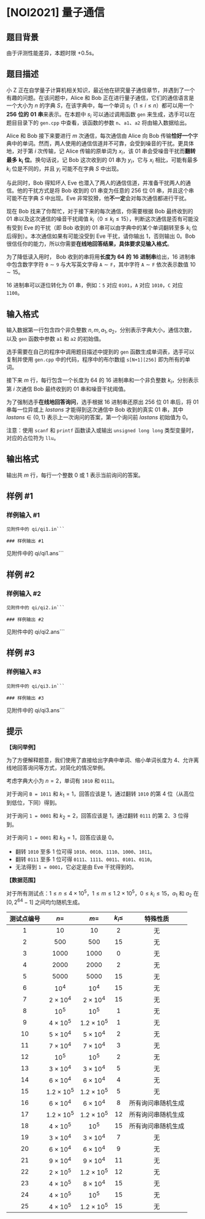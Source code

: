 # [NOI2021] 量子通信

## 题目背景

由于评测性能差异，本题时限 +0.5s。

## 题目描述

小 Z 正在自学量子计算机相关知识，最近他在研究量子通信章节，并遇到了一个有趣的问题。在该问题中，Alice 和 Bob 正在进行量子通信，它们的通信语言是一个大小为 $n$ 的字典 $S$，在该字典中，每一个单词 $s_i$（$1 \le i \le n$）都可以用一个 $\boldsymbol{256}$ **位的** $\boldsymbol{01}$ **串**来表示。在本题中 $s_i$ 可以通过调用函数 `gen` 来生成，选手可以在题目目录下的 `gen.cpp` 中查看，该函数的参数 `n`、`a1`、`a2` 将由输入数据给出。

Alice 和 Bob 接下来要进行 $m$ 次通信，每次通信由 Alice 向 Bob 传输**恰好一个**字典中的单词。然而，两人使用的通信信道并不可靠，会受到噪音的干扰。更具体地，对于第 $i$ 次传输，记 Alice 传输的原单词为 $x_i$，该 $01$ 串会受噪音干扰而**翻转最多** $\boldsymbol{k_i}$ **位**。换句话说，记 Bob 这次收到的 $01$ 串为 $y_i$，它与 $x_i$ 相比，可能有最多 $k_i$ 位是不同的，并且 $y_i$ 可能不在字典 $S$ 中出现。

与此同时，Bob 得知坏人 Eve 也潜入了两人的通信信道，并准备干扰两人的通信。他的干扰方式是将 Bob 收到的 $01$ 串变为任意的 $256$ 位 $01$ 串，并且这个串可能不在字典 $S$ 中出现。Eve 非常狡猾，他**不一定**会对每次通信都进行干扰。

现在 Bob 找来了你帮忙，对于接下来的每次通信，你需要根据 Bob 最终收到的 $01$ 串以及这次通信的噪音干扰阈值 $k_i$（$0 \le k_i \le 15$），判断这次通信是否有可能没有受到 Eve 的干扰（即 Bob 收到的 $01$ 串可以由字典中的某个单词翻转至多 $k_i$ 位后得到）。本次通信如果有可能没受到 Eve 干扰，请你输出 $1$，否则输出 $0$。Bob 很信任你的能力，所以你需要**在线地回答结果，具体要求见输入格式**。

为了降低读入用时， Bob 收到的串将用**长度为** $\boldsymbol{64}$ **的** $\boldsymbol{16}$ **进制串**给出，$16$ 进制串中包含数字字符 $\texttt{0} \sim \texttt{9}$ 与大写英文字母 $\texttt{A} \sim \texttt{F}$，其中字符 $\texttt{A} \sim \texttt{F}$ 依次表示数值 $10 \sim 15$。

$16$ 进制串可以逐位转化为 $01$ 串，例如：`5` 对应 `0101`，`A` 对应 `1010`，`C` 对应 `1100`。

## 输入格式

输入数据第一行包含四个非负整数 $n, m, a_1, a_2$，分别表示字典大小，通信次数，以及 `gen` 函数中参数 `a1` 和 `a2` 的初始值。

选手需要在自己的程序中调用题目描述中提到的 `gen` 函数生成单词表，选手可以复制并使用 `gen.cpp` 中的代码，程序中的布尔数组 `s[N+1][256]` 即为所有的单词。

接下来 $m$ 行，每行包含一个长度为 $64$ 的 $16$ 进制串和一个非负整数 $k_i$，分别表示第 $i$ 次通信 Bob 最终收到的 $01$ 串和噪音干扰阈值。

为了强制选手**在线地回答询问**，选手根据 $16$ 进制串还原出 $256$ 位 $01$ 串后，将 $01$ 串每一位异或上 ${\mathit{lastans}}$ 才能得到这次通信中 Bob 收到的真实 $01$ 串，其中 ${\mathit{lastans}} \in \{ 0, 1 \}$ 表示上一次询问的答案，第一个询问前 ${\mathit{lastans}}$ 初始值为 0。

注意：使用 `scanf` 和 `printf` 函数读入或输出 `unsigned long long` 类型变量时，对应的占位符为 `llu`。

## 输出格式

输出共 $m$ 行，每行一个整数 $0$ 或 $1$ 表示当前询问的答案。

## 样例 #1

### 样例输入 #1
```
见附件中的 qi/qi1.in```

### 样例输出 #1

```
见附件中的 qi/qi1.ans```

## 样例 #2

### 样例输入 #2
```
见附件中的 qi/qi2.in```

### 样例输出 #2

```
见附件中的 qi/qi2.ans```

## 样例 #3

### 样例输入 #3
```
见附件中的 qi/qi3.in```

### 样例输出 #3

```
见附件中的 qi/qi3.ans```

## 提示

**【询问举例】**

为了方便解释题意，我们使用了直接给出字典中单词、缩小单词长度为 $4$、允许离线地回答询问等方式，对简化的情况举例。

考虑字典大小为 $n = 2$，单词有 `1010` 和 `0111`。

对于询问 `B = 1011` 和 $k_1 = 1$，回答应该是 $1$，通过翻转 `1010` 的第 $4$ 位（从高位到低位，下同）得到。

对于询问 `1 = 0001` 和 $k_2 = 2$，回答应该是 $1$，通过翻转 `0111` 的第 $2$、$3$ 位得到。

对于询问 `1 = 0001` 和 $k_3 = 1$，回答应该是 $0$。

- 翻转 `1010` 至多 $1$ 位可得 `1010`、`0010`、`1110`、`1000`、`1011`。
- 翻转 `0111` 至多 $1$ 位可得 `0111`、`1111`、`0011`、`0101`、`0110`。
- 无法得到 `1 = 0001`，它必定是由 Eve 干扰得到的。

**【数据范围】**

对于所有测试点：$1 \le n \le 4 \times {10}^5$，$1 \le m \le 1.2 \times {10}^5$，$0 \le k_i \le 15$，$a_1$ 和 $a_2$ 在 $[0, 2^{64} - 1]$ 之间均匀随机生成。

| 测试点编号 | $n =$ | $m =$ | $k_i \le$ | 特殊性质 |
|:-:|:-:|:-:|:-:|:-:|
| $1$ | $10$ | $10$ | $2$ | 无 |
| $2$ | $500$ | $500$ | $15$ | 无 |
| $3$ | $1000$ | $1000$ | $0$ | 无 |
| $4$ | $2000$ | $2000$ | $2$ | 无 |
| $5$ | $5000$ | $5000$ | $15$ | 无 |
| $6$ | $10^4$ | $10^4$ | $15$ | 无 |
| $7$ | $2\times 10^4$ | $2\times 10^4$ | $15$ | 无 |
| $8$ | $10^5$ | $10^5$ | $1$ | 无 |
| $9$ | $4\times 10^5$ | $1.2\times 10^5$ | $1$ | 无 |
| $10$ | $5\times 10^4$ | $5\times 10^4$ | $2$ | 无 |
| $11$ | $7\times 10^4$ | $7\times 10^4$ | $3$ | 无 |
| $12$ | $10^5$ | $10^5$ | $2$ | 无 |
| $13$ | $3\times 10^4$ | $3\times 10^4$ | $5$ | 无 |
| $14$ | $6\times 10^4$ | $6\times 10^4$ | $4$ | 无 |
| $15$ | $1.2\times 10^5$ | $1.2\times 10^5$ | $5$ | 无 |
| $16$ | $6\times 10^4$ | $6\times 10^4$ | $8$ | 所有询问串随机生成 |
| $17$ | $1.2\times 10^5$ | $1.2\times 10^5$ | $12$ | 所有询问串随机生成 |
| $18$ | $4\times 10^5$ | $10^5$ | $15$ | 所有询问串随机生成 |
| $19$ | $3\times 10^4$ | $3\times 10^4$ | $7$ | 无 |
| $20$ | $6\times 10^4$ | $6\times 10^4$ | $9$ | 无 |
| $21$ | $9\times 10^4$ | $9\times 10^4$ | $11$ | 无 |
| $22$ | $2\times 10^5$ | $1.2\times 10^5$ | $12$ | 无 |
| $23$ | $4\times 10^5$ | $8\times 10^4$ | $15$ | 无 |
| $24$ | $4\times 10^5$ | $10^5$ | $15$ | 无 |
| $25$ | $4\times 10^5$ | $1.2\times 10^5$ | $15$ | 无 |
